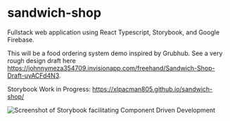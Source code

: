 # sandwich-shop

Fullstack web application using React Typescript, Storybook, and Google Firebase. 

This will be a food ordering system demo inspired by Grubhub. See a very rough design draft here https://johnnymeza354709.invisionapp.com/freehand/Sandwich-Shop-Draft-uyACFd4N3.

Storybook Work in Progress: https://xlpacman805.github.io/sandwich-shop/

![Screenshot of Storybook facilitating Component Driven Development](https://gyazo.com/0f8e9664c948f5811678e2564f500bd7.png)